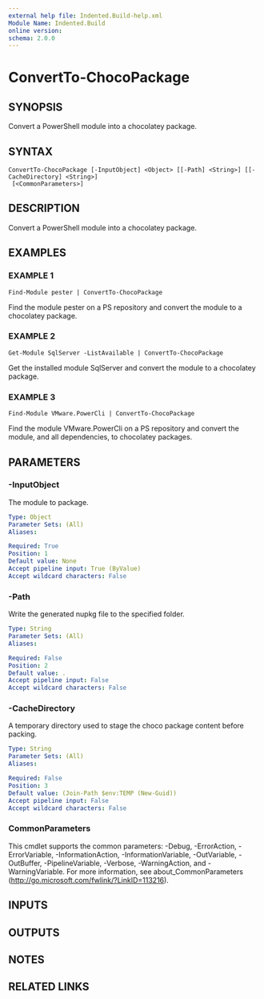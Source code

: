 ```yaml
---
external help file: Indented.Build-help.xml
Module Name: Indented.Build
online version:
schema: 2.0.0
---
```


# ConvertTo-ChocoPackage

## SYNOPSIS
Convert a PowerShell module into a chocolatey package.

## SYNTAX

```
ConvertTo-ChocoPackage [-InputObject] <Object> [[-Path] <String>] [[-CacheDirectory] <String>]
 [<CommonParameters>]
```

## DESCRIPTION
Convert a PowerShell module into a chocolatey package.

## EXAMPLES

### EXAMPLE 1
```
Find-Module pester | ConvertTo-ChocoPackage
```

Find the module pester on a PS repository and convert the module to a chocolatey package.

### EXAMPLE 2
```
Get-Module SqlServer -ListAvailable | ConvertTo-ChocoPackage
```

Get the installed module SqlServer and convert the module to a chocolatey package.

### EXAMPLE 3
```
Find-Module VMware.PowerCli | ConvertTo-ChocoPackage
```

Find the module VMware.PowerCli on a PS repository and convert the module, and all dependencies, to chocolatey packages.

## PARAMETERS

### -InputObject
The module to package.

```yaml
Type: Object
Parameter Sets: (All)
Aliases:

Required: True
Position: 1
Default value: None
Accept pipeline input: True (ByValue)
Accept wildcard characters: False
```

### -Path
Write the generated nupkg file to the specified folder.

```yaml
Type: String
Parameter Sets: (All)
Aliases:

Required: False
Position: 2
Default value: .
Accept pipeline input: False
Accept wildcard characters: False
```

### -CacheDirectory
A temporary directory used to stage the choco package content before packing.

```yaml
Type: String
Parameter Sets: (All)
Aliases:

Required: False
Position: 3
Default value: (Join-Path $env:TEMP (New-Guid))
Accept pipeline input: False
Accept wildcard characters: False
```

### CommonParameters
This cmdlet supports the common parameters: -Debug, -ErrorAction, -ErrorVariable, -InformationAction, -InformationVariable, -OutVariable, -OutBuffer, -PipelineVariable, -Verbose, -WarningAction, and -WarningVariable.
For more information, see about_CommonParameters (http://go.microsoft.com/fwlink/?LinkID=113216).

## INPUTS

## OUTPUTS

## NOTES

## RELATED LINKS
